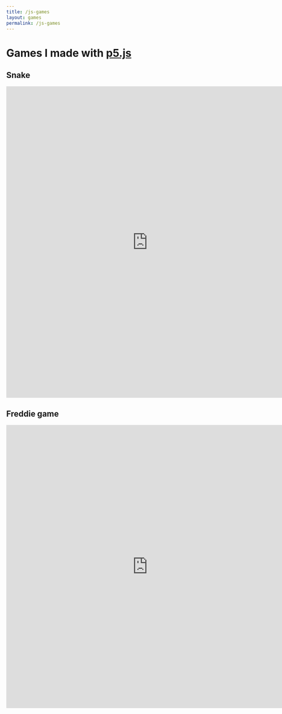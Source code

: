 ```yaml
---
title: /js-games
layout: games
permalink: /js-games
---
```


# Games I made with <a href="https://p5js.org/" target="_blank" rel="noopener noreferrer">p5.js</a>

## Snake

<iframe src="https://editor.p5js.org/Plotkine/present/wt0UfN_ce" width="750px" height="825px" frameBorder="0" title="snake"></iframe>

## Freddie game

<iframe src="https://editor.p5js.org/Plotkine/present/_6t0LDFnp" width="750px" height="750px" frameBorder="0" title="freddieGame"></iframe>

<script>
window.addEventListener("keydown", function(e) {
    // space and arrow keys
    if([32, 37, 38, 39, 40].indexOf(e.code) > -1) {
        e.preventDefault();
    }
}, false);
</script>
